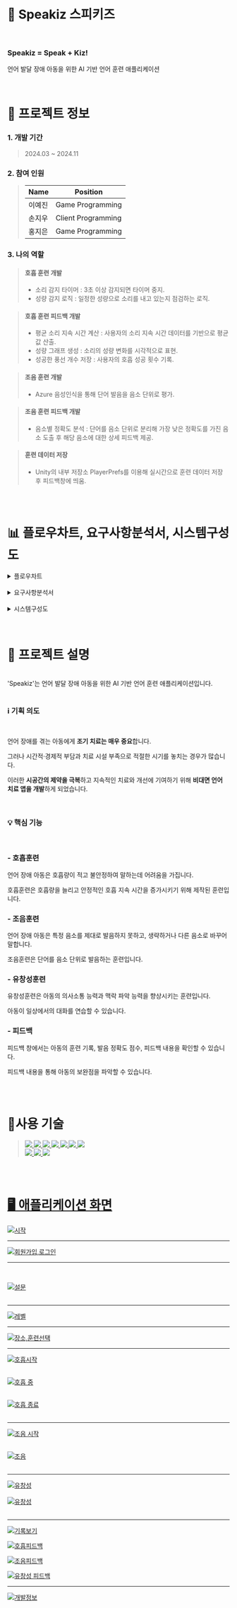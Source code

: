 
# 🐣 Speakiz 스피키즈
<br>

### Speakiz = Speak + Kiz!
언어 발달 장애 아동을 위한 AI 기반 언어 훈련 애플리케이션

<br>

# 📄 프로젝트 정보
### 1. 개발 기간 
>2024.03 ~ 2024.11<br>

### 2. 참여 인원 
>|Name|Position|
>|------|---|
>|이예진|Game Programming|
>|손지우|Client Programming|
>|홍지은|Game Programming|<br>

### 3. 나의 역할 
> #### 호흡 훈련 개발<br>
>  - 소리 감지 타이머  :  3초 이상 감지되면 타이머 중지.<br>
>  - 성량 감지 로직   :  일정한 성량으로 소리를 내고 있는지 점검하는 로직.<br>

> #### 호흡 훈련 피드백 개발<br>
>  - 평균 소리 지속 시간 계산  :  사용자의 소리 지속 시간 데이터를 기반으로 평균값 산출.<br>
>  - 성량 그래프 생성  :  소리의 성량 변화를 시각적으로 표현.<br>
>  - 성공한 풍선 개수 저장  :  사용자의 호흡 성공 횟수 기록.<br>

> #### 조음 훈련 개발<br>
>  - Azure 음성인식을 통해 단어 발음을 음소 단위로 평가.<br>

> #### 조음 훈련 피드백 개발<br>
>  - 음소별 정확도 분석  : 단어를 음소 단위로 분리해 가장 낮은 정확도를 가진 음소 도출 후 해당 음소에 대한 상세 피드백 제공.<br>

> #### 훈련 데이터 저장<br>
>  - Unity의 내부 저장소 PlayerPrefs를 이용해 실시간으로 훈련 데이터 저장 후 피드백창에 띄움.<br>

<br>
<br>

# 📊 플로우차트, 요구사항분석서, 시스템구성도
<details>
 <summary> 플로우차트  </summary>
 <img src='https://github.com/user-attachments/assets/09a2e76b-de66-483f-a961-a72b7f714a79'>
- 로그인/회원가입
 <br>
 <br>
 <img src='https://github.com/user-attachments/assets/7cf8b7bf-ea70-48c7-894c-46112be1256e'>
- 훈련 장소 선택
 <br>
 <br>
 <img src='https://github.com/user-attachments/assets/91283cf6-a37c-41e9-968c-252ca3b7355e'>
- 햄버거(메뉴) 창
 <br>
 <br>
</details>
<br>
<details>
 <summary> 요구사항분석서  </summary>
 <img src='https://github.com/user-attachments/assets/6306f337-a812-4dee-8c75-cfb1c57689ba'>
</details>
<br>
<details>
 <summary> 시스템구성도  </summary>
 <img src='https://github.com/user-attachments/assets/d104d853-c07c-4799-a70c-0e68cee6cd92'>
</details>

<br>
<br>

# 📘 프로젝트 설명 
<br>
'Speakiz'는 언어 발달 장애 아동을 위한 AI 기반 언어 훈련 애플리케이션입니다.
<br>
<br>

### ℹ️ 기획 의도
<br>

언어 장애를 겪는 아동에게 **조기 치료는 매우 중요**합니다.

그러나 시간적·경제적 부담과 치료 시설 부족으로 적절한 시기를 놓치는 경우가 많습니다.
                                                 
이러한 **시공간의 제약을 극복**하고 지속적인 치료와 개선에 기여하기 위해 **비대면 언어 치료 앱을 개발**하게 되었습니다.

<br>

### 💡 핵심 기능
<br>

### - 호흡훈련 <br>
언어 장애 아동은 호흡량이 적고 불안정하여 말하는데 어려움을 가집니다.

호흡훈련은 호흡량을 늘리고 안정적인 호흡 지속 시간을 증가시키기 위해 제작된 훈련입니다.

### - 조음훈련 <br>
언어 장애 아동은 특정 음소를 제대로 발음하지 못하고, 생략하거나 다른 음소로 바꾸어 말합니다.

조음훈련은 단어를 음소 단위로 발음하는 훈련입니다.

### - 유창성훈련 <br>
유창성훈련은 아동의 의사소통 능력과 맥락 파악 능력을 향상시키는 훈련입니다.

아동이 일상에서의 대화를 연습할 수 있습니다.

### - 피드백 <br>
피드백 창에서는 아동의 훈련 기록, 발음 정확도 점수, 피드백 내용을 확인할 수 있습니다.

피드백 내용을 통해 아동의 보완점을 파악할 수 있습니다.

<br>
<br>

# 🔧사용 기술
> <a href="https://unity.com/"><img src="https://img.shields.io/badge/unity-%23000000.svg?style=for-the-badge&logo=unity&logoColor=white">
<a href="https://visualstudio.microsoft.com/ko/"><img src="https://img.shields.io/badge/Visual%20Studio-5C2D91.svg?style=for-the-badge&logo=visual-studio&logoColor=white">
<a href="https://azure.microsoft.com/ko-kr/pricing/purchase-options/azure-account/search?icid=free-search&ef_id=_k_CjwKCAiAmrS7BhBJEiwAei59i98KdspsvFJE3G7izLYlPO9QhbzYb_CcNeYu-mcasq2AdgBlGLGc3hoCfs0QAvD_BwE_k_&OCID=AIDcmmmbxccejx_SEM__k_CjwKCAiAmrS7BhBJEiwAei59i98KdspsvFJE3G7izLYlPO9QhbzYb_CcNeYu-mcasq2AdgBlGLGc3hoCfs0QAvD_BwE_k_&gad_source=1&gclid=CjwKCAiAmrS7BhBJEiwAei59i98KdspsvFJE3G7izLYlPO9QhbzYb_CcNeYu-mcasq2AdgBlGLGc3hoCfs0QAvD_BwE"><img src="https://img.shields.io/badge/azure-%230072C6.svg?style=for-the-badge&logo=microsoftazure&logoColor=white">
<a href=""><img src="https://img.shields.io/badge/c%23-%23239120.svg?style=for-the-badge&logo=csharp&logoColor=white">
<a href="https://github.com/"><img src="https://img.shields.io/badge/github-%23121011.svg?style=for-the-badge&logo=github&logoColor=white">
<a href="https://www.figma.com/"><img src="https://img.shields.io/badge/figma-%23F24E1E.svg?style=for-the-badge&logo=figma&logoColor=white">
<a href="https://www.adobe.com/"><img src="https://img.shields.io/badge/adobe-%23FF0000.svg?style=for-the-badge&logo=adobe&logoColor=white"><br>
<a href="https://www.adobe.com/kr/products/illustrator.html"><img src="https://img.shields.io/badge/adobe%20illustrator-%23FF9A00.svg?style=for-the-badge&logo=adobe%20illustrator&logoColor=white">
<a href="https://www.adobe.com/kr/products/photoshop.html"><img src="https://img.shields.io/badge/adobe%20photoshop-%2331A8FF.svg?style=for-the-badge&logo=adobe%20photoshop&logoColor=white">
<a href="https://cloud.google.com/?_gl=1*tk870s*_up*MQ..&gclid=CKvjkseQxYoDFctJwgUdW2kebg&gclsrc=ds"><img src="https://img.shields.io/badge/GoogleCloud-%234285F4.svg?style=for-the-badge&logo=google-cloud&logoColor=white">

<br>
<br>

# 🖥️ 애플리케이션 화면
![시작](https://github.com/user-attachments/assets/4bc3cdd3-223c-4ec8-b66d-f43f043c673b)
<br>

---

![회원가입,로그인](https://github.com/user-attachments/assets/a2bf5d21-f833-4022-9bf6-96cf522e06be)
<br>

---
<br>

![설문](https://github.com/user-attachments/assets/7eb9e1ca-8868-4160-882e-0c2658c2b801)
<br>
<br>

------------------
![레벨](https://github.com/user-attachments/assets/391fa860-7c15-4387-95a8-ed197babf94e)
<br>

---

![장소,훈련선택](https://github.com/user-attachments/assets/6f7e93a2-5002-4626-b8c5-6c3f05d2d601)
<br>

---

![호흡시작](https://github.com/user-attachments/assets/eca45f29-7005-4ca6-b30a-c246acb15267)
<br>
<br>


![호흡 중](https://github.com/user-attachments/assets/99b2177c-546f-4ad2-bf45-a393577c7a0f)
<br>
<br>


![호흡 종료](https://github.com/user-attachments/assets/c6c2f802-8ba7-4066-b8ab-fa648210a057)
<br>
<br>

---
![조음 시작](https://github.com/user-attachments/assets/96d68133-a747-4670-85b9-05553158c24d)
<br>
<br>

![조음](https://github.com/user-attachments/assets/3d58b0dd-5be0-4278-8038-69c92faf9e02)
<br>
<br>

---

![유창성](https://github.com/user-attachments/assets/5d9e417b-271e-4384-b421-ea8fbc3f6800)
<br>
<br>
![유창성](https://github.com/user-attachments/assets/4afd015c-b3ff-465a-961f-c733e3d4ef30)
<br>
<br>

---

![기록보기](https://github.com/user-attachments/assets/36945c2a-f175-47c7-b1db-1093c8d3ef72)

![호흡피드백](https://github.com/user-attachments/assets/041a2b26-753e-410a-9a2f-e24b6d66b3ca)

![조음피드백](https://github.com/user-attachments/assets/ad511e40-df14-4bfe-8bc0-9114eea561d3)

![유창성 피드백](https://github.com/user-attachments/assets/d034419a-c0e5-42f7-b3b8-12304c7508a9)

---
![개발정보](https://github.com/user-attachments/assets/10f0fb88-efed-469d-99e2-e379cb1ce182)


